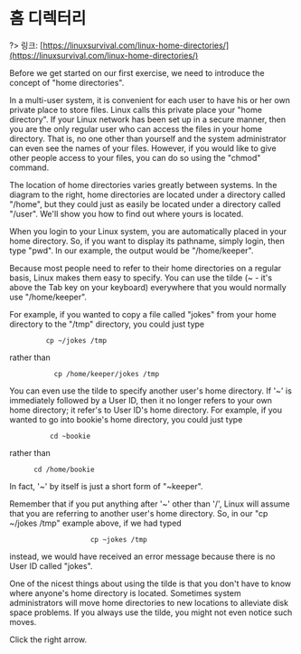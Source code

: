 # 홈 디렉터리

?> 링크: [https://linuxsurvival.com/linux-home-directories/](https://linuxsurvival.com/linux-home-directories/)

Before we get started on our first exercise, we need to introduce the concept of "home directories".

In a multi-user system, it is convenient for each user to have his or her own private place to store files. Linux calls this private place your "home directory". If your Linux network has been set up in a secure manner, then you are the only regular user who can access the files in your home directory. That is, no one other than yourself and the system administrator can even see the names of your files. However, if you would like to give other people access to your files, you can do so using the "chmod" command.

The location of home directories varies greatly between systems. In the diagram to the right, home directories are located under a directory called "/home", but they could just as easily be located under a directory called "/user". We'll show you how to find out where yours is located.

When you login to your Linux system, you are automatically placed in your home directory. So, if you want to display its pathname, simply login, then type "pwd". In our example, the output would be "/home/keeper".

Because most people need to refer to their home directories on a regular basis, Linux makes them easy to specify. You can use the tilde (~ - it's above the Tab key on your keyboard) everywhere that you would normally use "/home/keeper".

For example, if you wanted to copy a file called "jokes" from your home directory to the "/tmp" directory, you could just type

	         cp ~/jokes /tmp

rather than

               cp /home/keeper/jokes /tmp

You can even use the tilde to specify another user's home directory. If '~' is immediately followed by a User ID, then it no longer refers to your own home directory; it refer's to User ID's home directory. For example, if you wanted to go into bookie's home directory, you could just type

	          cd ~bookie

rather than

	      cd /home/bookie

In fact, '~' by itself is just a short form of "~keeper".

Remember that if you put anything after '~' other than '/', Linux will assume that you are referring to another user's home directory. So, in our "cp ~/jokes /tmp" example above, if we had typed

                        cp ~jokes /tmp

instead, we would have received an error message because there is no User ID called "jokes".

One of the nicest things about using the tilde is that you don't have to know where anyone's home directory is located. Sometimes system administrators will move home directories to new locations to alleviate disk space problems. If you always use the tilde, you might not even notice such moves.

Click the right arrow.

